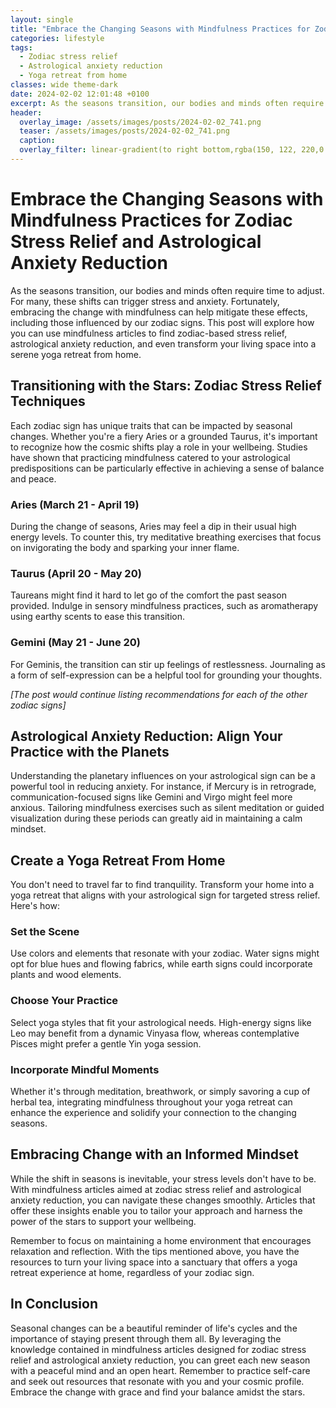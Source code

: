 ```yaml
---
layout: single
title: "Embrace the Changing Seasons with Mindfulness Practices for Zodiac Stress Relief and Astrological Anxiety Reduction"
categories: lifestyle
tags:
  - Zodiac stress relief
  - Astrological anxiety reduction
  - Yoga retreat from home
classes: wide theme-dark
date: 2024-02-02 12:01:48 +0100
excerpt: As the seasons transition, our bodies and minds often require time to adjust.
header:
  overlay_image: /assets/images/posts/2024-02-02_741.png
  teaser: /assets/images/posts/2024-02-02_741.png
  caption: 
  overlay_filter: linear-gradient(to right bottom,rgba(150, 122, 220,0.8), rgba(255,245,208,0.5))
---
```

# Embrace the Changing Seasons with Mindfulness Practices for Zodiac Stress Relief and Astrological Anxiety Reduction

As the seasons transition, our bodies and minds often require time to adjust. For many, these shifts can trigger stress and anxiety. Fortunately, embracing the change with mindfulness can help mitigate these effects, including those influenced by our zodiac signs. This post will explore how you can use mindfulness articles to find zodiac-based stress relief, astrological anxiety reduction, and even transform your living space into a serene yoga retreat from home.

## Transitioning with the Stars: Zodiac Stress Relief Techniques

Each zodiac sign has unique traits that can be impacted by seasonal changes. Whether you're a fiery Aries or a grounded Taurus, it's important to recognize how the cosmic shifts play a role in your wellbeing. Studies have shown that practicing mindfulness catered to your astrological predispositions can be particularly effective in achieving a sense of balance and peace.

### Aries (March 21 - April 19)
During the change of seasons, Aries may feel a dip in their usual high energy levels. To counter this, try meditative breathing exercises that focus on invigorating the body and sparking your inner flame.

### Taurus (April 20 - May 20)
Taureans might find it hard to let go of the comfort the past season provided. Indulge in sensory mindfulness practices, such as aromatherapy using earthy scents to ease this transition.

### Gemini (May 21 - June 20)
For Geminis, the transition can stir up feelings of restlessness. Journaling as a form of self-expression can be a helpful tool for grounding your thoughts.

*[The post would continue listing recommendations for each of the other zodiac signs]*

## Astrological Anxiety Reduction: Align Your Practice with the Planets

Understanding the planetary influences on your astrological sign can be a powerful tool in reducing anxiety. For instance, if Mercury is in retrograde, communication-focused signs like Gemini and Virgo might feel more anxious. Tailoring mindfulness exercises such as silent meditation or guided visualization during these periods can greatly aid in maintaining a calm mindset.

## Create a Yoga Retreat From Home

You don't need to travel far to find tranquility. Transform your home into a yoga retreat that aligns with your astrological sign for targeted stress relief. Here's how:

### Set the Scene
Use colors and elements that resonate with your zodiac. Water signs might opt for blue hues and flowing fabrics, while earth signs could incorporate plants and wood elements.

### Choose Your Practice
Select yoga styles that fit your astrological needs. High-energy signs like Leo may benefit from a dynamic Vinyasa flow, whereas contemplative Pisces might prefer a gentle Yin yoga session.

### Incorporate Mindful Moments
Whether it's through meditation, breathwork, or simply savoring a cup of herbal tea, integrating mindfulness throughout your yoga retreat can enhance the experience and solidify your connection to the changing seasons.

## Embracing Change with an Informed Mindset

While the shift in seasons is inevitable, your stress levels don't have to be. With mindfulness articles aimed at zodiac stress relief and astrological anxiety reduction, you can navigate these changes smoothly. Articles that offer these insights enable you to tailor your approach and harness the power of the stars to support your wellbeing.

Remember to focus on maintaining a home environment that encourages relaxation and reflection. With the tips mentioned above, you have the resources to turn your living space into a sanctuary that offers a yoga retreat experience at home, regardless of your zodiac sign.

## In Conclusion

Seasonal changes can be a beautiful reminder of life's cycles and the importance of staying present through them all. By leveraging the knowledge contained in mindfulness articles designed for zodiac stress relief and astrological anxiety reduction, you can greet each new season with a peaceful mind and an open heart. Remember to practice self-care and seek out resources that resonate with you and your cosmic profile. Embrace the change with grace and find your balance amidst the stars.
